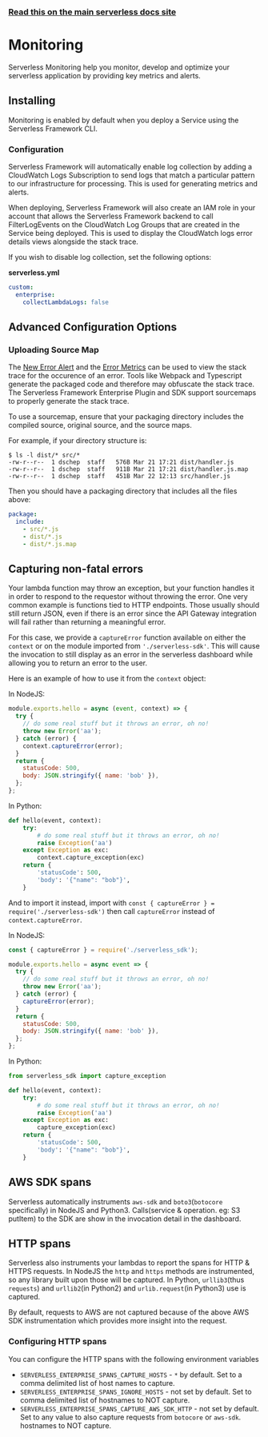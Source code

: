 <!--
title: Serverless Dashboard - Monitoring
menuText: Monitoring
menuOrder: 1
layout: Doc
-->

<!-- DOCS-SITE-LINK:START automatically generated  -->

### [Read this on the main serverless docs site](https://www.serverless.com/framework/docs/dashboard/insights/)

<!-- DOCS-SITE-LINK:END -->

# Monitoring

Serverless Monitoring help you monitor, develop and optimize your serverless application by providing key metrics and alerts.

## Installing

Monitoring is enabled by default when you deploy a Service using the Serverless Framework CLI.

### Configuration

Serverless Framework will automatically enable log collection by adding a CloudWatch Logs Subscription to send logs that match a particular pattern to our infrastructure for processing. This is used for generating metrics and alerts.

When deploying, Serverless Framework will also create an IAM role in your account that allows the Serverless Framework backend to call FilterLogEvents on the CloudWatch Log Groups that are created in the Service being deployed. This is used to display the CloudWatch logs error details views alongside the stack trace.

If you wish to disable log collection, set the following options:

**serverless.yml**

```yaml
custom:
  enterprise:
    collectLambdaLogs: false
```

## Advanced Configuration Options

### Uploading Source Map

The [New Error Alert](#new-error) and the [Error Metrics](#errors) can be used to view the stack trace for the occurence of an error. Tools like Webpack and Typescript generate the packaged code and therefore may obfuscate the stack trace. The Serverless Framework Enterprise Plugin and SDK support sourcemaps to properly generate the stack trace.

To use a sourcemap, ensure that your packaging directory includes the compiled source, original source, and the source maps.

For example, if your directory structure is:

```
$ ls -l dist/* src/*
-rw-r--r--  1 dschep  staff   576B Mar 21 17:21 dist/handler.js
-rw-r--r--  1 dschep  staff   911B Mar 21 17:21 dist/handler.js.map
-rw-r--r--  1 dschep  staff   451B Mar 22 12:13 src/handler.js
```

Then you should have a packaging directory that includes all the files above:

```yaml
package:
  include:
    - src/*.js
    - dist/*.js
    - dist/*.js.map
```

## Capturing non-fatal errors

Your lambda function may throw an exception, but your function handles it in order to respond to the requestor without throwing the error. One very common example is functions tied to HTTP endpoints. Those usually should still return JSON, even if there is an error since the API Gateway integration will fail rather than returning a meaningful error.

For this case, we provide a `captureError` function available on either the `context` or on the module imported from `'./serverless-sdk'`. This will cause the invocation to still display as an error in the serverless dashboard while allowing you to return an error to the user.

Here is an example of how to use it from the `context` object:

In NodeJS:
```javascript
module.exports.hello = async (event, context) => {
  try {
    // do some real stuff but it throws an error, oh no!
    throw new Error('aa');
  } catch (error) {
    context.captureError(error);
  }
  return {
    statusCode: 500,
    body: JSON.stringify({ name: 'bob' }),
  };
};
```
In Python:
```python
def hello(event, context):
    try:
        # do some real stuff but it throws an error, oh no!
        raise Exception('aa')
    except Exception as exc:
        context.capture_exception(exc)
    return {
        'statusCode': 500,
        'body': '{"name": "bob"}',
    }
```

And to import it instead, import with `const { captureError } = require('./serverless-sdk')` then call `captureError` instead of `context.captureError`.

In NodeJS:
```javascript
const { captureError } = require('./serverless_sdk');

module.exports.hello = async event => {
  try {
    // do some real stuff but it throws an error, oh no!
    throw new Error('aa');
  } catch (error) {
    captureError(error);
  }
  return {
    statusCode: 500,
    body: JSON.stringify({ name: 'bob' }),
  };
};
```
In Python:
```python
from serverless_sdk import capture_exception

def hello(event, context):
    try:
        # do some real stuff but it throws an error, oh no!
        raise Exception('aa')
    except Exception as exc:
        capture_exception(exc)
    return {
        'statusCode': 500,
        'body': '{"name": "bob"}',
    }
```

## AWS SDK spans
Serverless automatically instruments `aws-sdk` and `boto3`(`botocore` specifically) in NodeJS and
Python3. Calls(service & operation. eg: S3 putItem) to the SDK are show in the invocation detail
in the dashboard.

## HTTP spans
Serverless also instruments your lambdas to report the spans for HTTP & HTTPS requests. In NodeJS
the `http` and `https` methods are instrumented, so any library built upon those will be captured.
In Python, `urllib3`(thus `requests`) and `urllib2`(in Python2) and `urlib.request`(in Python3) use
is captured.

By default, requests to AWS are not captured because of the above AWS SDK instrumentation which
provides more insight into the request.

### Configuring HTTP spans
You can configure the HTTP spans with the following environment variables
 * `SERVERLESS_ENTERPRISE_SPANS_CAPTURE_HOSTS` - `*` by default. Set to a comma delimited list of
   host names to capture.
 * `SERVERLESS_ENTERPRISE_SPANS_IGNORE_HOSTS` - not set by default. Set to comma delimited list of
   hostnames to NOT capture.
 * `SERVERLESS_ENTERPRISE_SPANS_CAPTURE_AWS_SDK_HTTP` - not set by default. Set to any value to
   also capture requests from `botocore` or `aws-sdk`.
   hostnames to NOT capture.

